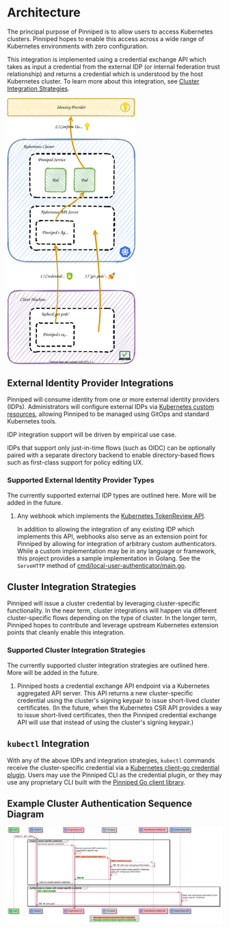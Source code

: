 # Architecture

The principal purpose of Pinniped is to allow users to access Kubernetes
clusters. Pinniped hopes to enable this access across a wide range of Kubernetes
environments with zero configuration.

This integration is implemented using a credential exchange API which takes as
input a credential from the external IDP (or internal federation trust
relationship) and returns a credential which is understood by the host
Kubernetes cluster. To learn more about this integration, see [Cluster
Integration Strategies](#cluster-integration-strategies).

<img src="img/pinniped_architecture.svg" alt="Pinniped Architecture Sketch" width="300px"/>

## External Identity Provider Integrations

Pinniped will consume identity from one or more external identity providers
(IDPs). Administrators will configure external IDPs via [Kubernetes custom
resources](https://kubernetes.io/docs/concepts/extend-kubernetes/api-extension/custom-resources/),
allowing Pinniped to be managed using GitOps and standard Kubernetes tools.

IDP integration support will be driven by empirical use case.

IDPs that support only just-in-time flows (such as OIDC) can be optionally
paired with a separate directory backend to enable directory-based flows such as
first-class support for policy editing UX.

### Supported External Identity Provider Types

The currently supported external IDP types are outlined here. More will be added
in the future.

1. Any webhook which implements the
   [Kubernetes TokenReview API](https://kubernetes.io/docs/reference/access-authn-authz/authentication/#webhook-token-authentication).

   In addition to allowing the integration of any existing IDP which implements this API, webhooks also
   serve as an extension point for Pinniped by allowing for integration of arbitrary custom authenticators.
   While a custom implementation may be in any language or framework, this project provides a
   sample implementation in Golang. See the `ServeHTTP` method of
   [cmd/local-user-authenticator/main.go](../cmd/local-user-authenticator/main.go).

## Cluster Integration Strategies

Pinniped will issue a cluster credential by leveraging cluster-specific
functionality.  In the near term, cluster integrations will happen via different
cluster-specific flows depending on the type of cluster. In the longer term,
Pinniped hopes to contribute and leverage upstream Kubernetes extension points that
cleanly enable this integration.

### Supported Cluster Integration Strategies

The currently supported cluster integration strategies are outlined here. More
will be added in the future.

1. Pinniped hosts a credential exchange API endpoint via a Kubernetes aggregated API server.
This API returns a new cluster-specific credential using the cluster's signing keypair to
issue short-lived cluster certificates. (In the future, when the Kubernetes CSR API
provides a way to issue short-lived certificates, then the Pinniped credential exchange API
will use that instead of using the cluster's signing keypair.)

## `kubectl` Integration

With any of the above IDPs and integration strategies, `kubectl` commands receive the
cluster-specific credential via a
[Kubernetes client-go credential plugin](https://kubernetes.io/docs/reference/access-authn-authz/authentication/#client-go-credential-plugins).
Users may use the Pinniped CLI as the credential plugin, or they may use any proprietary CLI
built with the [Pinniped Go client library](generated).

## Example Cluster Authentication Sequence Diagram

![example-cluster-authentication-sequence-diagram](img/pinniped.svg)
